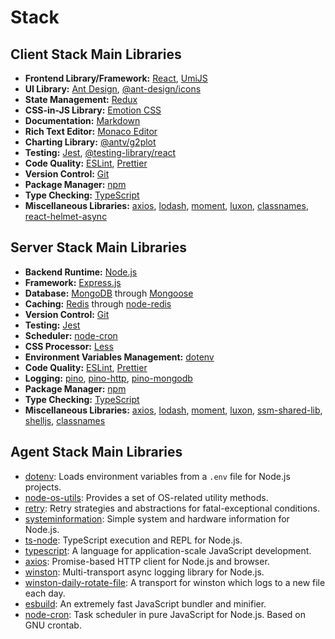 # Stack

## Client Stack Main Libraries
- **Frontend Library/Framework:** [React](https://reactjs.org/), [UmiJS](https://umijs.org)
- **UI Library:** [Ant Design](https://ant.design/), [@ant-design/icons](https://ant.design/components/icon/)
- **State Management:** [Redux](https://redux.js.org/)
- **CSS-in-JS Library:** [Emotion CSS](https://emotion.sh/docs/@emotion/css)
- **Documentation:** [Markdown](https://daringfireball.net/projects/markdown/)
- **Rich Text Editor:** [Monaco Editor](https://microsoft.github.io/monaco-editor/)
- **Charting Library:** [@antv/g2plot](https://g2plot.antv.vision/)
- **Testing:** [Jest](https://jestjs.io/), [@testing-library/react](https://testing-library.com/docs/react-testing-library/intro)
- **Code Quality:** [ESLint](https://eslint.org/), [Prettier](https://prettier.io/)
- **Version Control:** [Git](https://git-scm.com/)
- **Package Manager:** [npm](https://www.npmjs.com/)
- **Type Checking:** [TypeScript](https://www.typescriptlang.org/)
- **Miscellaneous Libraries:** [axios](https://www.npmjs.com/package/axios), [lodash](https://lodash.com/), [moment](https://momentjs.com/), [luxon](https://moment.github.io/luxon/), [classnames](https://www.npmjs.com/package/classnames), [react-helmet-async](https://www.npmjs.com/package/react-helmet-async)

## Server Stack Main Libraries
- **Backend Runtime:** [Node.js](https://nodejs.org/)
- **Framework:** [Express.js](https://expressjs.com/)
- **Database:** [MongoDB](https://www.mongodb.com/) through [Mongoose](https://mongoosejs.com/)
- **Caching:** [Redis](https://redis.io/) through [node-redis](https://www.npmjs.com/package/redis)
- **Version Control:** [Git](https://git-scm.com/)
- **Testing:** [Jest](https://jestjs.io/)
- **Scheduler:** [node-cron](https://www.npmjs.com/package/node-cron)
- **CSS Processor:** [Less](http://lesscss.org/)
- **Environment Variables Management:** [dotenv](https://www.npmjs.com/package/dotenv)
- **Code Quality:** [ESLint](https://eslint.org/), [Prettier](https://prettier.io/)
- **Logging:** [pino](https://getpino.io/), [pino-http](https://github.com/pinojs/pino-http), [pino-mongodb](https://www.npmjs.com/package/pino-mongodb)
- **Package Manager:** [npm](https://www.npmjs.com/)
- **Type Checking:** [TypeScript](https://www.typescriptlang.org/)
- **Miscellaneous Libraries:** [axios](https://www.npmjs.com/package/axios), [lodash](https://lodash.com/), [moment](https://momentjs.com/), [luxon](https://moment.github.io/luxon/), [ssm-shared-lib](https://www.npmjs.com/package/@lennym/ssm-shared-lib), [shelljs](https://www.npmjs.com/package/shelljs), [classnames](https://www.npmjs.com/package/classnames)

## Agent Stack Main Libraries
- [dotenv](https://www.npmjs.com/package/dotenv): Loads environment variables from a `.env` file for Node.js projects.
- [node-os-utils](https://www.npmjs.com/package/node-os-utils): Provides a set of OS-related utility methods.
- [retry](https://www.npmjs.com/package/retry): Retry strategies and abstractions for fatal-exceptional conditions.
- [systeminformation](https://www.npmjs.com/package/systeminformation): Simple system and hardware information for Node.js.
- [ts-node](https://www.npmjs.com/package/ts-node): TypeScript execution and REPL for Node.js.
- [typescript](https://www.npmjs.com/package/typescript): A language for application-scale JavaScript development.
- [axios](https://www.npmjs.com/package/axios): Promise-based HTTP client for Node.js and browser.
- [winston](https://www.npmjs.com/package/winston): Multi-transport async logging library for Node.js.
- [winston-daily-rotate-file](https://www.npmjs.com/package/winston-daily-rotate-file): A transport for winston which logs to a new file each day.
- [esbuild](https://www.npmjs.com/package/esbuild): An extremely fast JavaScript bundler and minifier.
- [node-cron](https://www.npmjs.com/package/node-cron): Task scheduler in pure JavaScript for Node.js. Based on GNU crontab.
